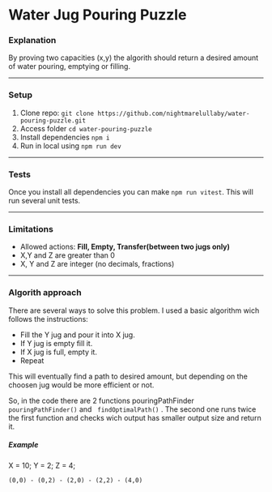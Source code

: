 # Water Jug Pouring Puzzle

### Explanation

By proving two capacities (x,y) the algorith should return a desired amount of water pouring, emptying or filling.

---

### Setup

1. Clone repo: `git clone https://github.com/nightmarelullaby/water-pouring-puzzle.git`
2. Access folder `cd water-pouring-puzzle`
3. Install dependencies `npm i`
4. Run in local using `npm run dev`

---

### Tests

Once you install all dependencies you can make `npm run vitest`. This will run several unit tests.

---

### Limitations

- Allowed actions: **Fill, Empty, Transfer(between two jugs only)**
- X,Y and Z are greater than 0
- X, Y and Z are integer (no decimals, fractions)

---

### Algorith approach

There are several ways to solve this problem. I used a basic algorithm wich follows the instructions:

- Fill the Y jug and pour it into X jug.
- If Y jug is empty fill it.
- If X jug is full, empty it.
- Repeat

This will eventually find a path to desired amount, but depending on the choosen jug would be more efficient or not.

So, in the code there are 2 functions pouringPathFinder `pouringPathFinder()` and `
findOptimalPath()` . The second one runs twice the first function and checks wich output has smaller output size and return it.

##### Example

X = 10;
Y = 2;
Z = 4;

`(0,0) - (0,2) - (2,0) - (2,2) - (4,0)`
